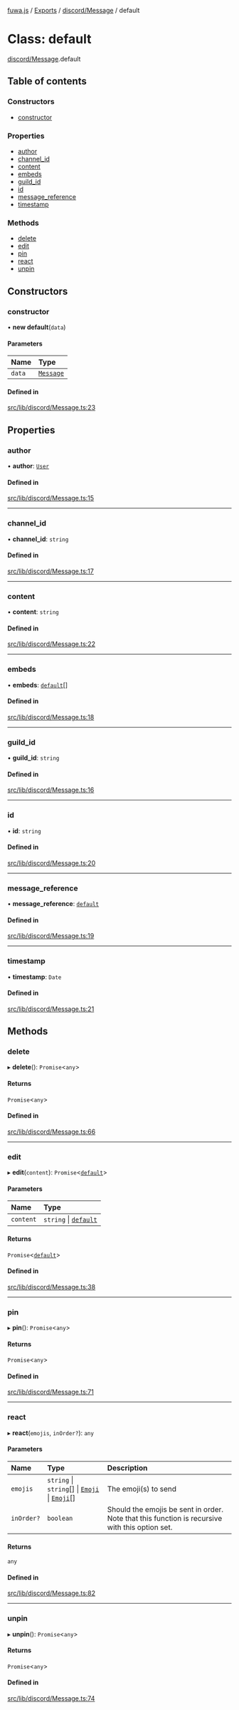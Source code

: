 [fuwa.js](../README.md) / [Exports](../modules.md) / [discord/Message](../modules/discord_Message.md) / default

# Class: default

[discord/Message](../modules/discord_Message.md).default

## Table of contents

### Constructors

- [constructor](discord_Message.default.md#constructor)

### Properties

- [author](discord_Message.default.md#author)
- [channel_id](discord_Message.default.md#channel_id)
- [content](discord_Message.default.md#content)
- [embeds](discord_Message.default.md#embeds)
- [guild_id](discord_Message.default.md#guild_id)
- [id](discord_Message.default.md#id)
- [message_reference](discord_Message.default.md#message_reference)
- [timestamp](discord_Message.default.md#timestamp)

### Methods

- [delete](discord_Message.default.md#delete)
- [edit](discord_Message.default.md#edit)
- [pin](discord_Message.default.md#pin)
- [react](discord_Message.default.md#react)
- [unpin](discord_Message.default.md#unpin)

## Constructors

### constructor

• **new default**(`data`)

#### Parameters

| Name | Type |
| :------ | :------ |
| `data` | [`Message`](../interfaces/_DiscordAPI.Message.md) |

#### Defined in

[src/lib/discord/Message.ts:23](https://github.com/Fuwajs/Fuwa.js/blob/60995b2/src/lib/discord/Message.ts#L23)

## Properties

### author

• **author**: [`User`](discord_User.User.md)

#### Defined in

[src/lib/discord/Message.ts:15](https://github.com/Fuwajs/Fuwa.js/blob/60995b2/src/lib/discord/Message.ts#L15)

___

### channel\_id

• **channel\_id**: `string`

#### Defined in

[src/lib/discord/Message.ts:17](https://github.com/Fuwajs/Fuwa.js/blob/60995b2/src/lib/discord/Message.ts#L17)

___

### content

• **content**: `string`

#### Defined in

[src/lib/discord/Message.ts:22](https://github.com/Fuwajs/Fuwa.js/blob/60995b2/src/lib/discord/Message.ts#L22)

___

### embeds

• **embeds**: [`default`](discord_Embed.default.md)[]

#### Defined in

[src/lib/discord/Message.ts:18](https://github.com/Fuwajs/Fuwa.js/blob/60995b2/src/lib/discord/Message.ts#L18)

___

### guild\_id

• **guild\_id**: `string`

#### Defined in

[src/lib/discord/Message.ts:16](https://github.com/Fuwajs/Fuwa.js/blob/60995b2/src/lib/discord/Message.ts#L16)

___

### id

• **id**: `string`

#### Defined in

[src/lib/discord/Message.ts:20](https://github.com/Fuwajs/Fuwa.js/blob/60995b2/src/lib/discord/Message.ts#L20)

___

### message\_reference

• **message\_reference**: [`default`](discord_Message.default.md)

#### Defined in

[src/lib/discord/Message.ts:19](https://github.com/Fuwajs/Fuwa.js/blob/60995b2/src/lib/discord/Message.ts#L19)

___

### timestamp

• **timestamp**: `Date`

#### Defined in

[src/lib/discord/Message.ts:21](https://github.com/Fuwajs/Fuwa.js/blob/60995b2/src/lib/discord/Message.ts#L21)

## Methods

### delete

▸ **delete**(): `Promise`<`any`\>

#### Returns

`Promise`<`any`\>

#### Defined in

[src/lib/discord/Message.ts:66](https://github.com/Fuwajs/Fuwa.js/blob/60995b2/src/lib/discord/Message.ts#L66)

___

### edit

▸ **edit**(`content`): `Promise`<[`default`](discord_Message.default.md)\>

#### Parameters

| Name | Type |
| :------ | :------ |
| `content` | `string` \| [`default`](discord_Embed.default.md) |

#### Returns

`Promise`<[`default`](discord_Message.default.md)\>

#### Defined in

[src/lib/discord/Message.ts:38](https://github.com/Fuwajs/Fuwa.js/blob/60995b2/src/lib/discord/Message.ts#L38)

___

### pin

▸ **pin**(): `Promise`<`any`\>

#### Returns

`Promise`<`any`\>

#### Defined in

[src/lib/discord/Message.ts:71](https://github.com/Fuwajs/Fuwa.js/blob/60995b2/src/lib/discord/Message.ts#L71)

___

### react

▸ **react**(`emojis`, `inOrder?`): `any`

#### Parameters

| Name | Type | Description |
| :------ | :------ | :------ |
| `emojis` | `string` \| `string`[] \| [`Emoji`](../interfaces/_DiscordAPI.Emoji.md) \| [`Emoji`](../interfaces/_DiscordAPI.Emoji.md)[] | The emoji(s) to send |
| `inOrder?` | `boolean` | Should the emojis be sent in order. Note that this function is recursive with this option set. |

#### Returns

`any`

#### Defined in

[src/lib/discord/Message.ts:82](https://github.com/Fuwajs/Fuwa.js/blob/60995b2/src/lib/discord/Message.ts#L82)

___

### unpin

▸ **unpin**(): `Promise`<`any`\>

#### Returns

`Promise`<`any`\>

#### Defined in

[src/lib/discord/Message.ts:74](https://github.com/Fuwajs/Fuwa.js/blob/60995b2/src/lib/discord/Message.ts#L74)
